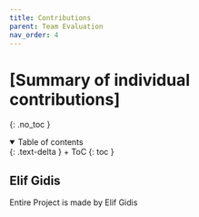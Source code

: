 ```yaml
---
title: Contributions
parent: Team Evaluation
nav_order: 4
---
```



# [Summary of individual contributions]
{: .no_toc }

<details open markdown="block">
{: .text-delta }
<summary>Table of contents</summary>
+ ToC
{: toc }
</details>

## Elif Gidis
Entire Project is made by Elif Gidis



